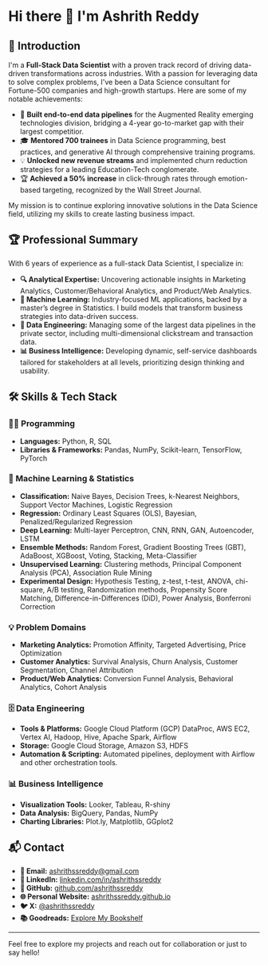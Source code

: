 # Hi there 👋 I'm Ashrith Reddy

## 🌟 Introduction
I'm a **Full-Stack Data Scientist** with a proven track record of driving data-driven transformations across industries. With a passion for leveraging data to solve complex problems, I've been a Data Science consultant for Fortune-500 companies and high-growth startups. Here are some of my notable achievements:

- 🚀 **Built end-to-end data pipelines** for the Augmented Reality emerging technologies division, bridging a 4-year go-to-market gap with their largest competitior.
- 🎓 **Mentored 700 trainees** in Data Science programming, best practices, and generative AI through comprehensive training programs.
- 💡 **Unlocked new revenue streams** and implemented churn reduction strategies for a leading Education-Tech conglomerate.
- 🏆 **Achieved a 50% increase** in click-through rates through emotion-based targeting, recognized by the Wall Street Journal.

My mission is to continue exploring innovative solutions in the Data Science field, utilizing my skills to create lasting business impact.

## 🏆 Professional Summary
With 6 years of experience as a full-stack Data Scientist, I specialize in:
- **🔍 Analytical Expertise:** Uncovering actionable insights in Marketing Analytics, Customer/Behavioral Analytics, and Product/Web Analytics.
- **🤖 Machine Learning:** Industry-focused ML applications, backed by a master’s degree in Statistics. I build models that transform business strategies into data-driven success.
- **💾 Data Engineering:** Managing some of the largest data pipelines in the private sector, including multi-dimensional clickstream and transaction data.
- **📊 Business Intelligence:** Developing dynamic, self-service dashboards tailored for stakeholders at all levels, prioritizing design thinking and usability.

## 🛠 Skills & Tech Stack

### 🧑‍💻 Programming
- **Languages:** Python, R, SQL
- **Libraries & Frameworks:** Pandas, NumPy, Scikit-learn, TensorFlow, PyTorch

### 🤖 Machine Learning & Statistics
- **Classification:** Naive Bayes, Decision Trees, k-Nearest Neighbors, Support Vector Machines, Logistic Regression
- **Regression:** Ordinary Least Squares (OLS), Bayesian, Penalized/Regularized Regression
- **Deep Learning:** Multi-layer Perceptron, CNN, RNN, GAN, Autoencoder, LSTM
- **Ensemble Methods:** Random Forest, Gradient Boosting Trees (GBT), AdaBoost, XGBoost, Voting, Stacking, Meta-Classifier
- **Unsupervised Learning:** Clustering methods, Principal Component Analysis (PCA), Association Rule Mining
- **Experimental Design:** Hypothesis Testing, z-test, t-test, ANOVA, chi-square, A/B testing, Randomization methods, Propensity Score Matching, Difference-in-Differences (DiD), Power Analysis, Bonferroni Correction

### 💡 Problem Domains
- **Marketing Analytics:** Promotion Affinity, Targeted Advertising, Price Optimization
- **Customer Analytics:** Survival Analysis, Churn Analysis, Customer Segmentation, Channel Attribution
- **Product/Web Analytics:** Conversion Funnel Analysis, Behavioral Analytics, Cohort Analysis

### 🗄 Data Engineering
- **Tools & Platforms:** Google Cloud Platform (GCP) DataProc, AWS EC2, Vertex AI, Hadoop, Hive, Apache Spark, Airflow
- **Storage:** Google Cloud Storage, Amazon S3, HDFS
- **Automation & Scripting:** Automated pipelines, deployment with Airflow and other orchestration tools.

### 📊 Business Intelligence
- **Visualization Tools:** Looker, Tableau, R-shiny
- **Data Analysis:** BigQuery, Pandas, NumPy
- **Charting Libraries:** Plot.ly, Matplotlib, GGplot2

## 📬 Contact
- **📧 Email:** [ashrithssreddy@gmail.com](mailto:ashrithssreddy@gmail.com)
- **🔗 LinkedIn:** [linkedin.com/in/ashrithssreddy](https://www.linkedin.com/in/ashrithssreddy)
- **🐙 GitHub:** [github.com/ashrithssreddy](https://github.com/ashrithssreddy)
- **🌐 Personal Website:** [ashrithssreddy.github.io](https://ashrithssreddy.github.io/)
- **🐦 X:** [@ashrithssreddy](https://x.com/ashrithssreddy)
- **📚 Goodreads:** [Explore My Bookshelf](https://www.goodreads.com/user/show/60396050-ashrith-reddy)

---

Feel free to explore my projects and reach out for collaboration or just to say hello!
